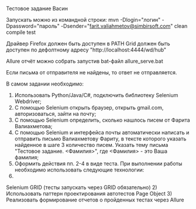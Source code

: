 Тестовое задание Васин

Запускать можно из командной строки:
mvn -Dlogin="логин" -Dpassword="пароль" -Dsender="farit.valiahmetov@simbirsoft.com" clean compile test

Драйвер Firefox должен быть доступен в PATH
Grid должен быть доступен по дефолтному адресу "http://localhost:4444/wd/hub"

Allure отчёт можно собрать запустив bat-файл allure_serve.bat

Если письма от отправителя не найдены, то ответ не отправляется.

В самом задании необходимо:
1) Использовать Python/Java/C#, подключить библиотеку Selenium Webdriver;
2) С помощью Selenium открыть браузер, открыть gmail.com, авторизоваться, зайти
на почту;
3) С помощью Selenium определить, сколько нашлось писем от Фарита Валиахметова;
4) С помощью Selenium и интерфейса почты автоматически написать и отправить
письмо Валиахметову Фариту, в тексте которого указать найденное в шаге 3
количество писем. Указать тему письма "Тестовое задание. <Фамилия>", где
<Фамилия> - это Ваша фамилия;
5) Оформить действия пп. 2-4 в виде теста.
При выполнении работы необходимо использовать следующие технологии:
1)
Selenium GRID (тесты запускать через GRID обязательно)
2)
Использовать паттерн проектирования автотестов Page Object
3)
Реализовать формирование отчетов о пройденных тестах через Allure

